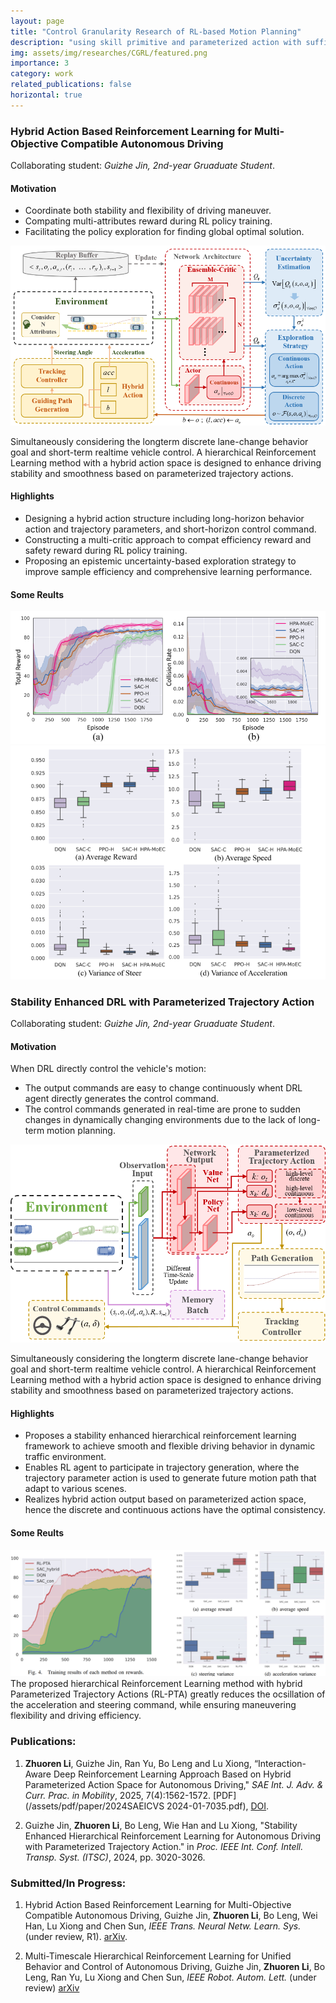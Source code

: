 ```yaml
---
layout: page
title: "Control Granularity Research of RL-based Motion Planning"
description: "using skill primitive and parameterized action with sufficient control granularity for flexible and smooth driving. (From Dec 2023 to now)"
img: assets/img/researches/CGRL/featured.png
importance: 3
category: work
related_publications: false
horizontal: true
---
```


### **Hybrid Action Based Reinforcement Learning for Multi-Objective Compatible Autonomous Driving**
Collaborating student: *Guizhe Jin, 2nd-year Gruaduate Student*.

#### **Motivation**
- Coordinate both stability and flexibility of driving maneuver.
- Compating multi-attributes reward during RL policy training.
- Facilitating the policy exploration for finding global optimal solution.

![png](/assets/img/researches/CGRL/MoEC.png)

Simultaneously considering the longterm discrete lane-change behavior goal and short-term realtime vehicle control. A hierarchical Reinforcement Learning method with a hybrid action space is designed to enhance driving stability and smoothness based on parameterized trajectory actions.

#### **Highlights**
- Designing a hybrid action structure including long-horizon behavior action and trajectory parameters, and short-horizon control command.
- Constructing a multi-critic approach to compat efficiency reward and safety reward during RL policy training.
- Proposing an epistemic uncertainty-based exploration strategy to improve sample efficiency and comprehensive learning performance.

#### **Some Reults**
![png](/assets/img/researches/CGRL/MoEC-train.png)
![png](/assets/img/researches/CGRL/MoEC-test.png)


### **Stability Enhanced DRL with Parameterized Trajectory Action**
Collaborating student: *Guizhe Jin, 2nd-year Gruaduate Student*.

#### **Motivation**
When DRL directly control the vehicle's motion:
- The output commands are easy to change continuously whent DRL agent directly generates the control command.
- The control commands generated in real-time are prone to sudden changes in dynamically changing environments due to the lack of long-term motion planning.

![png](/assets/img/researches/CGRL/RLTPA.png)

Simultaneously considering the longterm discrete lane-change behavior goal and short-term realtime vehicle control. A hierarchical Reinforcement Learning method with a hybrid action space is designed to enhance driving stability and smoothness based on parameterized trajectory actions.

#### **Highlights**
- Proposes a stability enhanced hierarchical reinforcement learning framework to achieve smooth and flexible driving behavior in dynamic traffic environment.
- Enables RL agent to participate in trajectory generation, where the trajectory parameter action is used to generate future motion path that adapt to various scenes.
- Realizes hybrid action output based on parameterized action space, hence the discrete and continuous actions have the optimal consistency.

#### **Some Reults**
![png](/assets/img/researches/CGRL/result-RLPTA.png)
The proposed hierarchical Reinforcement Learning method with hybrid Parameterized Trajectory Actions (RL-PTA) greatly reduces the ocsillation of the acceleration and steering command, while ensuring maneuvering flexibility and driving efficiency.


### **Publications:**
1. **Zhuoren Li**, Guizhe Jin, Ran Yu, Bo Leng and Lu Xiong, “Interaction-Aware Deep Reinforcement Learning Approach Based on Hybrid Parameterized Action Space for Autonomous Driving," *SAE Int. J. Adv. & Curr. Prac. in Mobility*, 2025, 7(4):1562-1572. [PDF](/assets/pdf/paper/2024SAEICVS 2024-01-7035.pdf), [DOI](https://doi.org/10.4271/2024-01-7035).
   
2. Guizhe Jin, **Zhuoren Li**, Bo Leng, Wie Han and Lu Xiong, "Stability Enhanced Hierarchical Reinforcement Learning for Autonomous Driving with Parameterized Trajectory Action." in *Proc. IEEE Int. Conf. Intell. Transp. Syst. (ITSC)*, 2024, pp. 3020-3026.

### **Submitted/In Progress:**
1. Hybrid Action Based Reinforcement Learning for Multi-Objective Compatible Autonomous Driving, Guizhe Jin, **Zhuoren Li**, Bo Leng, Wei Han, Lu Xiong and Chen Sun, *IEEE Trans. Neural Netw. Learn. Sys.* (under review, R1). [arXiv](https://arxiv.org/abs/2501.08096).


2. Multi-Timescale Hierarchical Reinforcement Learning for Unified Behavior and Control of Autonomous Driving, Guizhe Jin, **Zhuoren Li**, Bo Leng, Ran Yu, Lu Xiong and Chen Sun, *IEEE Robot. Autom. Lett.* (under review) [arXiv](https://arxiv.org/pdf/2506.23771)
